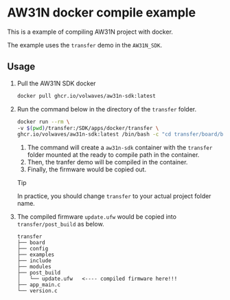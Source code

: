 # AW31N docker compile example

This is a example of compiling AW31N project with docker.

The example uses the `transfer` demo in the `AW31N_SDK`.

## Usage

1. Pull the AW31N SDK docker

   ```bash
   docker pull ghcr.io/volwaves/aw31n-sdk:latest
   ```
2. Run the command below in the directory of the `transfer` folder. 

   ```bash
   docker run --rm \
   -v $(pwd)/transfer:/SDK/apps/docker/transfer \
   ghcr.io/volwaves/aw31n-sdk:latest /bin/bash -c "cd transfer/board/bd47 && make && cp -f /SDK/apps/app/post_build/bd47/update.ufw /SDK/apps/docker/transfer/post_build/"
   ```

	1. The command will create a `aw31n-sdk` container with the `transfer` folder mounted at the ready to compile path in the container.  
	2. Then, the tranfer demo will be compiled in the container.  
	3. Finally, the firmware would be copied out.
   
   > [!TIP]
   > In practice, you should change `transfer` to your actual project folder name.

3. The compiled firmware `update.ufw` would be copied into `transfer/post_build` as below.
   ```tree
   transfer
   ├── board
   ├── config
   ├── examples
   ├── include
   ├── modules
   ├── post_build
   │   └── update.ufw	<---- compiled firmware here!!!
   ├── app_main.c
   └── version.c
   ```
